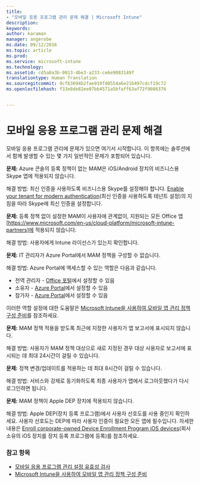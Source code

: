 ```yaml
---
title:
- "모바일 응용 프로그램 관리 문제 해결 | Microsoft Intune"
description: 
keywords: 
author: karaman
manager: angerobe
ms.date: 09/12/2016
ms.topic: article
ms.prod: 
ms.service: microsoft-intune
ms.technology: 
ms.assetid: cd5a0a3b-0013-4be3-a233-ce6e9083149f
translationtype: Human Translation
ms.sourcegitcommit: 9cfb3694b2fae919fd0554a6e21b497cdcf19c72
ms.openlocfilehash: f33e8de82ee07bb4571a5bfaff63af72f9086376


---
```


# 모바일 응용 프로그램 관리 문제 해결

모바일 응용 프로그램 관리에 문제가 있으면 여기서 시작합니다. 이 항목에는 솔루션에서 함께 발생할 수 있는 몇 가지 일반적인 문제가 포함되어 있습니다.


**문제:** Azure 콘솔의 등록 정책이 없는 MAM은 iOS/Android 장치의 비즈니스용 Skype 앱에 적용되지 않습니다.

해결 방법: 최신 인증을 사용하도록 비즈니스용 Skype를 설정해야 합니다.  [Enable your tenant for modern authentication](http://social.technet.microsoft.com/wiki/contents/articles/34339.skype-for-business-online-enable-your-tenant-for-modern-authentication.aspx)(최신 인증을 사용하도록 테넌트 설정)의 지침을 따라 Skype에 최신 인증을 설정합니다.

**문제:** 등록 정책 없이 설정한 MAM이 사용자에 관계없이, 지원되는 모든 Office 앱 [https://www.microsoft.com/en-us/cloud-platform/microsoft-intune-partners]에 적용되지 않습니다.
 
해결 방법: 사용자에게 Intune 라이선스가 있는지 확인합니다.  

**문제:** IT 관리자가 Azure Portal에서 MAM 정책을 구성할 수 없습니다.

해결 방법: Azure Portal에 액세스할 수 있는 역할은 다음과 같습니다.

- 전역 관리자 - [Office 포털](http://portal.office.com/)에서 설정할 수 있음
- 소유자 - [Azure Portal](https://portal.azure.com/)에서 설정할 수 있음
- 참가자 - [Azure Portal](https://portal.azure.com/)에서 설정할 수 있음

이러한 역할 설정에 대한 도움말은 [Microsoft Intune을 사용하여 모바일 앱 관리 정책 구성 준비](https://docs.microsoft.com/en-us/intune/deploy-use/get-ready-to-configure-mobile-app-management-policies-with-microsoft-intune)를 참조하세요. 

**문제:** MAM 정책 적용을 받도록 최근에 지정한 사용자가 앱 보고서에 표시되지 않습니다.

해결 방법: 사용자가 MAM 정책 대상으로 새로 지정된 경우 대상 사용자로 보고서에 표시되는 데 최대 24시간이 걸릴 수 있습니다. 

**문제:** 정책 변경/업데이트를 적용하는 데 최대 8시간이 걸릴 수 있습니다.  

해결 방법: 서비스와 강제로 동기화하도록 최종 사용자가 앱에서 로그아웃했다가 다시 로그인하면 됩니다.  

**문제:** MAM 정책이 Apple DEP 장치에 적용되지 않습니다.

해결 방법: Apple DEP(장치 등록 프로그램)에서 사용자 선호도를 사용 중인지 확인하세요. 사용자 선호도는 DEP에 따라 사용자 인증이 필요한 모든 앱에 필수입니다.
자세한 내용은 [Enroll corporate-owned Device Enrollment Program iOS devices](https://docs.microsoft.com/en-us/intune/deploy-use/ios-device-enrollment-program-in-microsoft-intune)(회사 소유의 iOS 장치를 장치 등록 프로그램에 등록)를 참조하세요.


### 참고 항목
- [모바일 응용 프로그램 관리 설정 유효성 검사](https://docs.microsoft.com/en-us/intune/deploy-use/validate-mobile-application-management)
- [Microsoft Intune을 사용하여 모바일 앱 관리 정책 구성 준비](https://docs.microsoft.com/en-us/intune/deploy-use/get-ready-to-configure-mobile-app-management-policies-with-microsoft-intune) 





<!--HONumber=Sep16_HO2-->


